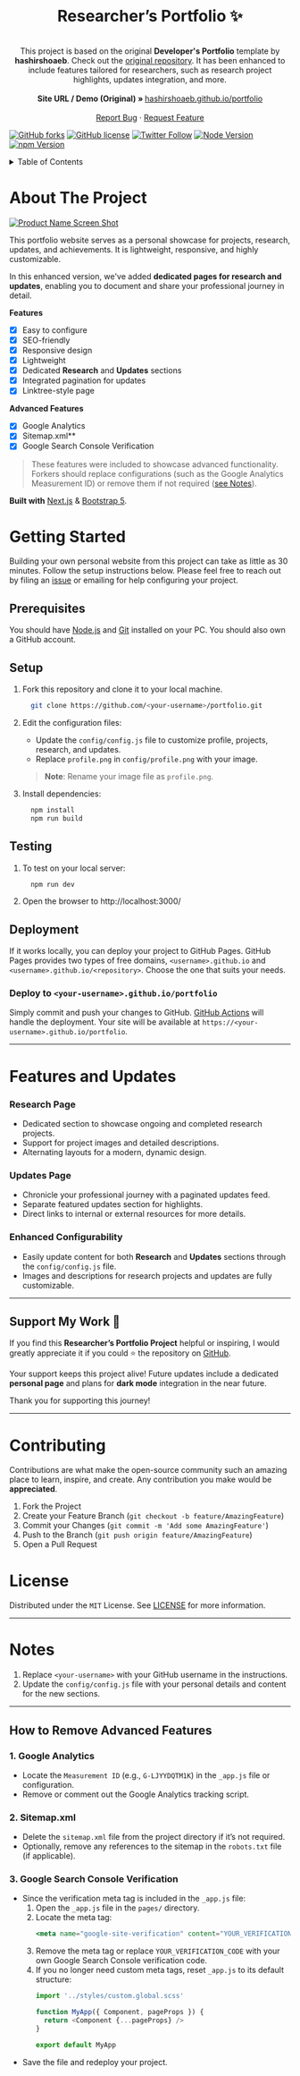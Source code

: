 <!-- PROJECT LOGO -->
<br />
<p align="center">
  <h1 align="center">Researcher’s Portfolio ✨</h1>

  <p align="center">
        <br />
    This project is based on the original <strong>Developer's Portfolio</strong> template by <strong>hashirshoaeb</strong>. 
    Check out the <a href="https://github.com/hashirshoaeb/portfolio" target="_blank">original repository</a>.
    It has been enhanced to include features tailored for researchers, such as research project highlights, updates integration, and more.
    <br /><br />
    <strong>Site URL / Demo (Original) » </strong>
    <a href="https://hashirshoaeb.github.io/portfolio"> hashirshoaeb.github.io/portfolio</a>
    <br />
    <br />
    <a href="https://github.com/hashirshoaeb/portfolio/issues">Report Bug</a>
    ·
    <a href="https://github.com/hashirshoaeb/portfolio/issues">Request Feature</a>
  </p>
</p>

[![GitHub forks](https://img.shields.io/github/forks/hashirshoaeb/portfolio?style=for-the-badge)](https://github.com/hashirshoaeb/portfolio/network)
[![GitHub license](https://img.shields.io/github/license/hashirshoaeb/portfolio?style=for-the-badge)](https://github.com/hashirshoaeb/portfolio/blob/master/LICENSE)
[![Twitter Follow](https://img.shields.io/twitter/follow/hashirshoaeb?color=ffcc66&logo=twitter&logoColor=ffffff&style=for-the-badge)](https://twitter.com/hashirshoaeb)
[![Node Version](https://img.shields.io/static/v1?label=Node&message=16.16.0&color=026e00&style=for-the-badge)](https://nodejs.org)
[![npm Version](https://img.shields.io/static/v1?label=npm&message=8.11.0&color=cb0000&style=for-the-badge)](https://nodejs.org)


<!-- TABLE OF CONTENTS -->
<details>
  <summary>Table of Contents</summary>
  <ol>
    <li>
      <a href="#about-the-project">About The Project</a>
    </li>
    <li>
      <a href="#getting-started">Getting Started</a>
      <ul>
        <li><a href="#prerequisites">Prerequisites</a></li>
        <li><a href="#setup">Setup</a></li>
      </ul>
    </li>
    <li><a href="#features-and-updates">Features and Updates</a></li>
    <li><a href="#support-my-work">Support My Work</a></li>
    <li><a href="#contributing">Contributing</a></li>
    <li><a href="#license">License</a></li>
  </ol>
</details>



<!-- ABOUT THE PROJECT -->
# About The Project

[![Product Name Screen Shot](/READMEdocs/screenshot.gif)](https://example.com)

This portfolio website serves as a personal showcase for projects, research, updates, and achievements. It is lightweight, responsive, and highly customizable.

In this enhanced version, we've added **dedicated pages for research and updates**, enabling you to document and share your professional journey in detail.

**Features**

- [x] Easy to configure
- [x] SEO-friendly
- [x] Responsive design
- [x] Lightweight
- [x] Dedicated **Research** and **Updates** sections
- [x] Integrated pagination for updates
- [x] Linktree-style page

**Advanced Features**
- [x] Google Analytics
- [x] Sitemap.xml**
- [x] Google Search Console Verification

> These features were included to showcase advanced functionality. Forkers should replace configurations (such as the Google Analytics Measurement ID) or remove them if not required ([see Notes](#notes)).


**Built with** [Next.js](https://nextjs.org/) & [Bootstrap 5](https://getbootstrap.com).



<!-- GETTING STARTED -->
# Getting Started

Building your own personal website from this project can take as little as 30 minutes. Follow the setup instructions below. Please feel free to reach out by filing an [issue](https://github.com/hashirshoaeb/portfolio/issues) or emailing for help configuring your project.

## Prerequisites

You should have [Node.js](https://nodejs.org/en/) and [Git](https://git-scm.com/downloads) installed on your PC. You should also own a GitHub account.

## Setup

1. Fork this repository and clone it to your local machine.
    ```sh
      git clone https://github.com/<your-username>/portfolio.git
    ``` 

2. Edit the configuration files:
    - Update the `config/config.js` file to customize profile, projects, research, and updates.
    - Replace `profile.png` in `config/profile.png` with your image. 
    > **Note**: Rename your image file as `profile.png`.

3. Install dependencies:
    ```sh
      npm install
      npm run build
    ```

## Testing

1. To test on your local server:
    ```sh
      npm run dev
    ```

2. Open the browser to http://localhost:3000/

## Deployment

If it works locally, you can deploy your project to GitHub Pages. GitHub Pages provides two types of free domains, `<username>.github.io` and `<username>.github.io/<repository>`. Choose the one that suits your needs.

### Deploy to `<your-username>.github.io/portfolio`

Simply commit and push your changes to GitHub. [GitHub Actions](https://docs.github.com/en/actions/learn-github-actions/introduction-to-github-actions#overview) will handle the deployment. Your site will be available at `https://<your-username>.github.io/portfolio`.

---

<!-- FEATURES AND UPDATES -->
# Features and Updates

### Research Page

- Dedicated section to showcase ongoing and completed research projects.
- Support for project images and detailed descriptions.
- Alternating layouts for a modern, dynamic design.

### Updates Page

- Chronicle your professional journey with a paginated updates feed.
- Separate featured updates section for highlights.
- Direct links to internal or external resources for more details.

### Enhanced Configurability

- Easily update content for both **Research** and **Updates** sections through the `config/config.js` file.
- Images and descriptions for research projects and updates are fully customizable.

---

<!-- SUPPORT MY WORK -->
## Support My Work 🌟

If you find this **Researcher’s Portfolio Project** helpful or inspiring, I would greatly appreciate it if you could ⭐️ the repository on [GitHub](https://github.com/elcarrillo/portfolio). 

Your support keeps this project alive! Future updates include a dedicated **personal page** and plans for **dark mode** integration in the near future. 

Thank you for supporting this journey!

---

<!-- CONTRIBUTING -->
# Contributing

Contributions are what make the open-source community such an amazing place to learn, inspire, and create. Any contribution you make would be **appreciated**.

1. Fork the Project
2. Create your Feature Branch (`git checkout -b feature/AmazingFeature`)
3. Commit your Changes (`git commit -m 'Add some AmazingFeature'`)
4. Push to the Branch (`git push origin feature/AmazingFeature`)
5. Open a Pull Request



<!-- LICENSE -->
# License

Distributed under the `MIT` License. See [LICENSE](https://github.com/hashirshoaeb/portfolio/blob/main/LICENSE) for more information.

---
# Notes
1. Replace `<your-username>` with your GitHub username in the instructions.
2. Update the `config/config.js` file with your personal details and content for the new sections.

---

## **How to Remove Advanced Features**

### 1. Google Analytics
- Locate the `Measurement ID` (e.g., `G-LJYYDQTM1K`) in the `_app.js` file or configuration.
- Remove or comment out the Google Analytics tracking script.

### 2. Sitemap.xml
- Delete the `sitemap.xml` file from the project directory if it’s not required.
- Optionally, remove any references to the sitemap in the `robots.txt` file (if applicable).

### 3. Google Search Console Verification
- Since the verification meta tag is included in the `_app.js` file:
  1. Open the `_app.js` file in the `pages/` directory.
  2. Locate the meta tag:
     ```jsx
     <meta name="google-site-verification" content="YOUR_VERIFICATION_CODE" />
     ```
  3. Remove the meta tag or replace `YOUR_VERIFICATION_CODE` with your own Google Search Console verification code.
  4. If you no longer need custom meta tags, reset `_app.js` to its default structure:
     ```javascript
     import '../styles/custom.global.scss'

     function MyApp({ Component, pageProps }) {
       return <Component {...pageProps} />
     }

     export default MyApp
     ```
- Save the file and redeploy your project.
